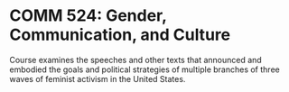 # COMM 524: Gender, Communication, and Culture

Course examines the speeches and other texts that announced and embodied the goals and political strategies of multiple branches of three waves of feminist activism in the United States.